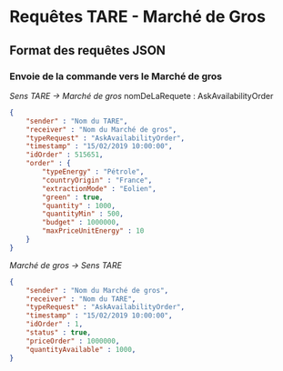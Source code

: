 # Requêtes TARE - Marché de Gros

## Format des requêtes JSON

### Envoie de la commande vers le Marché de gros <br>
<i>Sens TARE -> Marché de gros</i>
nomDeLaRequete : AskAvailabilityOrder

```json
{
    "sender" : "Nom du TARE", 
    "receiver" : "Nom du Marché de gros",
    "typeRequest" : "AskAvailabilityOrder",
    "timestamp" : "15/02/2019 10:00:00",
    "idOrder" : 515651,
    "order" : {
        "typeEnergy" : "Pétrole", 
        "countryOrigin" : "France",
        "extractionMode" : "Eolien", 
        "green" : true, 
        "quantity" : 1000,
        "quantityMin" : 500,
        "budget" : 1000000,
        "maxPriceUnitEnergy" : 10
    }
}
```

<i>Marché de gros -> Sens TARE </i>

```json
{
    "sender" : "Nom du Marché de gros", 
    "receiver" : "Nom du TARE",
    "typeRequest" : "AskAvailabilityOrder",
    "timestamp" : "15/02/2019 10:00:00",
    "idOrder" : 1,
    "status" : true,
    "priceOrder" : 1000000,
    "quantityAvailable" : 1000,
}
```
